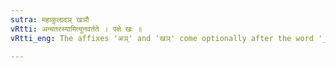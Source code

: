 ```yaml
---
sutra: महाकुलादञ् खञौ
vRtti: अन्यतरस्यामित्युनवर्तते । पक्षे खः ॥
vRtti_eng: The affixes 'अञ्' and 'खञ्' come optionally after the word '_mahakula_.'

---
```

